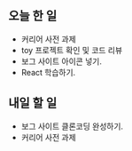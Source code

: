 ## 오늘 한 일
- 커리어 사전 과제
- toy 프로젝트 확인 및 코드 리뷰
- 보그 사이트 아이콘 넣기.
- React 학습하기.

## 내일 할 일
- 보그 사이트 클론코딩 완성하기.
- 커리어 사전 과제 
